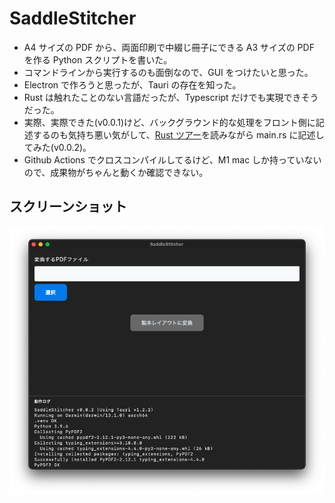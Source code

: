 # SaddleStitcher

- A4 サイズの PDF から、両面印刷で中綴じ冊子にできる A3 サイズの PDF を作る Python スクリプトを書いた。
- コマンドラインから実行するのも面倒なので、GUI をつけたいと思った。
- Electron で作ろうと思ったが、Tauri の存在を知った。
- Rust は触れたことのない言語だったが、Typescript だけでも実現できそうだった。
- 実際、実際できた(v0.0.1)けど、バックグラウンド的な処理をフロント側に記述するのも気持ち悪い気がして、[Rust ツアー](https://tourofrust.com/00_ja.html)を読みながら main.rs に記述してみた(v0.0.2)。
- Github Actions でクロスコンパイルしてるけど、M1 mac しか持っていないので、成果物がちゃんと動くか確認できない。

## スクリーンショット

![スクリーンショット](https://github.com/miyabi-satoh/Tauri-NextTS-SaddleStitcher/blob/3f732f8cf584dadbc056cf88b97b05c8a9de5aef/screenshot.png?raw=true)
